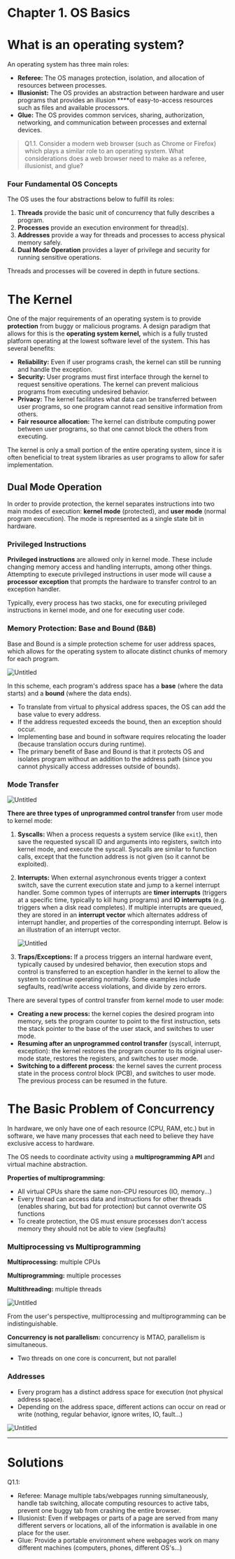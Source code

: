 # Chapter 1. OS Basics

# What is an operating system?

An operating system has three main roles:

- **Referee:** The OS manages protection, isolation,  and allocation of resources between processes.
- **Illusionist:** The OS provides an abstraction between hardware and user programs that provides an illusion ****of easy-to-access resources such as files and available processors.
- **Glue:** The OS provides common services, sharing, authorization, networking, and communication between processes and external devices.

> Q1.1. Consider a modern web browser (such as Chrome or Firefox) which plays a similar role to an operating system. What considerations does a web browser need to make as a referee, illusionist, and glue?
> 

### Four Fundamental OS Concepts

The OS uses the four abstractions below to fulfill its roles:

1. **Threads** provide the basic unit of concurrency that fully describes a program.
2. **Processes** provide an execution environment for thread(s).
3. **Addresses** provide a way for threads and processes to access physical memory safely.
4. **Dual Mode Operation** provides a layer of privilege and security for running sensitive operations. 

Threads and processes will be covered in depth in future sections.

# The Kernel

One of the major requirements of an operating system is to provide **protection** from buggy or malicious programs. A design paradigm that allows for this is the **operating system kernel,** which is a fully trusted platform operating at the lowest software level of the system. This has several benefits:

- **Reliability:** Even if user programs crash, the kernel can still be running and handle the exception.
- **Security:** User programs must first interface through the kernel to request sensitive operations. The kernel can prevent malicious programs from executing undesired behavior.
- **Privacy:** The kernel facilitates what data can be transferred between user programs, so one program cannot read sensitive information from others.
- **Fair resource allocation:** The kernel can distribute computing power between user programs, so that one cannot block the others from executing.

The kernel is only a small portion of the entire operating system, since it is often beneficial to treat system libraries as user programs to allow for safer implementation.

## Dual Mode Operation

In order to provide protection, the kernel separates instructions into two main modes of execution: **kernel mode** (protected), and **user mode** (normal program execution). The mode is represented as a single state bit in hardware.

### Privileged Instructions

**Privileged instructions** are allowed only in kernel mode. These include changing memory access and handling interrupts, among other things. Attempting to execute privileged instructions in user mode will cause a **processor exception** that prompts the hardware to transfer control to an exception handler.

Typically, every process has two stacks, one for executing privileged instructions in kernel mode, and one for executing user code.

### Memory Protection: Base and Bound (B&B)

Base and Bound is a simple protection scheme for user address spaces, which allows for the operating system to allocate distinct chunks of memory for each program.

![Untitled](Chapter%201%20OS%20Basics/Untitled.png)

In this scheme, each program's address space has a **base** (where the data starts) and a **bound** (where the data ends).

- To translate from virtual to physical address spaces, the OS can add the base value to every address.
- If the address requested exceeds the bound, then an exception should occur.
- Implementing base and bound in software requires relocating the loader (because translation occurs during runtime).
- The primary benefit of Base and Bound is that it protects OS and isolates program without an addition to the address path (since you cannot physically access addresses outside of bounds).

### Mode Transfer

![Untitled](Chapter%201%20OS%20Basics/Untitled%201.png)

**There are three types of** **unprogrammed control transfer** from user mode to kernel mode:

1. **Syscalls:** When a process requests a system service (like `exit`), then save the requested syscall ID and arguments into registers, switch into kernel mode, and execute the syscall. Syscalls are similar to function calls, except that the function address is not given (so it cannot be exploited).
2. **Interrupts:** When external asynchronous events trigger a context switch, save the current execution state and jump to a kernel interrupt handler. Some common types of interrupts are **timer interrupts** (triggers at a specific time, typically to kill hung programs) and **IO interrupts** (e.g. triggers when a disk read completes). If multiple interrupts are queued, they are stored in an **interrupt vector** which alternates address of interrupt handler, and properties of the corresponding interrupt. Below is an illustration of an interrupt vector.
    
    ![Untitled](Chapter%201%20OS%20Basics/Untitled%202.png)
    
3. **Traps/Exceptions:** If a process triggers an internal hardware event, typically caused by undesired behavior, then execution stops and control is transferred to an exception handler in the kernel to allow the system to continue operating normally. Some examples include segfaults, read/write access violations, and divide by zero errors.
    
    

There are several types of control transfer from kernel mode to user mode:

- **Creating a new process:** the kernel copies the desired program into memory, sets the program counter to point to the first instruction, sets the stack pointer to the base of the user stack, and switches to user mode.
- **Resuming after an unprogrammed control transfer** (syscall, interrupt, exception): the kernel restores the program counter to its original user-mode state, restores the registers, and switches to user mode.
- **Switching to a different process**: the kernel saves the current process state in the process control block (PCB), and switches to user mode. The previous process can be resumed in the future.

# The Basic Problem of Concurrency

In hardware, we only have one of each resource (CPU, RAM, etc.) but in software, we have many processes that each need to believe they have exclusive access to hardware.

The OS needs to coordinate activity using a **multiprogramming API** and virtual machine abstraction.

**Properties of multiprogramming:**

- All virtual CPUs share the same non-CPU resources (IO, memory...)
- Every thread can access data and instructions for other threads (enables sharing, but bad for protection) but cannot overwrite OS functions
- To create protection, the OS must ensure processes don't access memory they should not be able to view (segfaults)

### Multiprocessing vs Multiprogramming

**Multiprocessing:** multiple CPUs

**Multiprogramming:** multiple processes

**Multithreading:** multiple threads

![Untitled](Chapter%201%20OS%20Basics/Untitled%203.png)

From the user's perspective, multiprocessing and multiprogramming can be indistinguishable.

**Concurrency is not parallelism:** concurrency is MTAO, parallelism is simultaneous.

- Two threads on one core is concurrent, but not parallel

### Addresses

- Every program has a distinct address space for execution (not physical address space).
- Depending on the address space, different actions can occur on read or write (nothing, regular behavior, ignore writes, IO, fault...)

![Untitled](Chapter%201%20OS%20Basics/Untitled%204.png)

---

# Solutions

Q1.1:

- Referee: Manage multiple tabs/webpages running simultaneously, handle tab switching, allocate computing resources to active tabs, prevent one buggy tab from crashing the entire browser.
- Illusionist: Even if webpages or parts of a page are served from many different servers or locations, all of the information is available in one place for the user.
- Glue: Provide a portable environment where webpages work on many different machines (computers, phones, different OS's...)